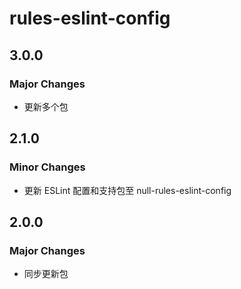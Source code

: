 # rules-eslint-config

## 3.0.0

### Major Changes

- 更新多个包

## 2.1.0

### Minor Changes

- 更新 ESLint 配置和支持包至 null-rules-eslint-config

## 2.0.0

### Major Changes

- 同步更新包

